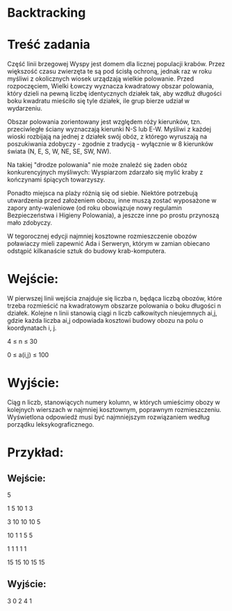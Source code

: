# Backtracking

# Treść zadania
Część linii brzegowej Wyspy jest domem dla licznej populacji krabów. Przez większość czasu zwierzęta te są pod ścisłą ochroną, jednak raz w roku myśliwi z okolicznych wiosek urządzają wielkie polowanie. Przed rozpoczęciem, Wielki Łowczy wyznacza kwadratowy obszar polowania, który dzieli na pewną liczbę identycznych działek tak, aby wzdłuż długości boku kwadratu mieściło się tyle działek, ile grup bierze udział w wydarzeniu.

Obszar polowania zorientowany jest względem róży kierunków, tzn. przeciwległe ściany wyznaczają kierunki N-S lub E-W. Myśliwi z każdej wioski rozbijają na jednej z działek swój obóz, z którego wyruszają na poszukiwania zdobyczy - zgodnie z tradycją - wyłącznie w 8 kierunków świata (N, E, S, W, NE, SE, SW, NW).

Na takiej "drodze polowania" nie może znaleźć się żaden obóz konkurencyjnych myśliwych: Wyspiarzom zdarzało się mylić kraby z kończynami śpiących towarzyszy.

Ponadto miejsca na plaży różnią się od siebie. Niektóre potrzebują utwardzenia przed założeniem obozu, inne muszą zostać wyposażone w zapory anty-waleniowe (od roku obowiązuje nowy regulamin Bezpieczeństwa i Higieny Polowania), a jeszcze inne po prostu przynoszą mało zdobyczy.

W tegorocznej edycji najmniej kosztowne rozmieszczenie obozów poławiaczy mieli zapewnić Ada i Serweryn, którym w zamian obiecano odstąpić kilkanaście sztuk do budowy krab-komputera.

# Wejście:
W pierwszej linii wejścia znajduje się liczba n, będąca liczbą obozów, które trzeba rozmieścić na kwadratowym obszarze polowania o boku długości n działek. Kolejne n linii stanowią ciągi n liczb całkowitych nieujemnych ai,j, gdzie każda liczba ai,j odpowiada kosztowi budowy obozu na polu o koordynatach i, j.

4 ≤ n ≤ 30

0 ≤ a(i,j) ≤ 100

# Wyjście:
Ciąg n liczb, stanowiących numery kolumn, w których umieścimy obozy w kolejnych wierszach w najmniej kosztownym, poprawnym rozmieszczeniu. Wyświetlona odpowiedź musi być najmniejszym rozwiązaniem według porządku leksykograficznego.

# Przykład:
## Wejście:
5

1  5  10  1  3

3  10  10  10  5

10  1  1  5  5

1  1  1  1  1

15  15  10  15  15

## Wyjście:
3  0  2  4  1
